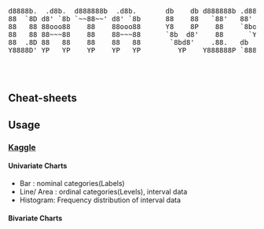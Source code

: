 <pre>

d8888b.  .d8b.  d888888b  .d8b.       db    db d888888b .d8888. db    db  .d8b.  db      d888888b d88888D  .d8b.  d888888b d888888b  .d88b.  d8b   db 
88  `8D d8' `8b `~~88~~' d8' `8b      88    88   `88'   88'  YP 88    88 d8' `8b 88        `88'   YP  d8' d8' `8b `~~88~~'   `88'   .8P  Y8. 888o  88 
88   88 88ooo88    88    88ooo88      Y8    8P    88    `8bo.   88    88 88ooo88 88         88       d8'  88ooo88    88       88    88    88 88V8o 88 
88   88 88~~~88    88    88~~~88      `8b  d8'    88      `Y8b. 88    88 88~~~88 88         88      d8'   88~~~88    88       88    88    88 88 V8o88 
88  .8D 88   88    88    88   88       `8bd8'    .88.   db   8D 88b  d88 88   88 88booo.   .88.    d8' db 88   88    88      .88.   `8b  d8' 88  V888 
Y8888D' YP   YP    YP    YP   YP         YP    Y888888P `8888Y' ~Y8888P' YP   YP Y88888P Y888888P d88888P YP   YP    YP    Y888888P  `Y88P'  VP   V8P 
                                                                                                                                                      
                                                                                                                                                      

</pre>

## Cheat-sheets

## Usage 

### [Kaggle](https://www.kaggle.com/learn/data-visualization)

#### Univariate Charts
- Bar : nominal categories(Labels)
- Line/ Area : ordinal categories(Levels), interval data
- Histogram: Frequency distribution of interval data

#### Bivariate Charts
